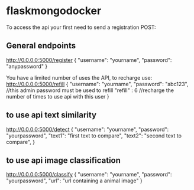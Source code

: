 # flaskmongodocker

To access the api your first need to send a registration POST:
## General endpoints
http://0.0.0.0:5000/register
{
    "username": "yourname",
    "password": "anypassword"
}

You have a limited number of uses the API, to recharge use:
http://0.0.0.0:5000/refill
{
    "username": "yourname",
    "password": "abc123",           //this admin password must be used to refill
    "refill" : 6                    //recharge the number of times to use api with this user
}
## to use api text similarity
http://0.0.0.0:5000/detect
{
    "username": "yourname",
    "password": "yourpassword",
    "text1": "first text to compare",
    "text2": "second text to compare",
}


## to use api image classification
http://0.0.0.0:5000/classify
{
    "username": "yourname",
    "password": "yourpassword",
    "url": "url containing a animal image"
}